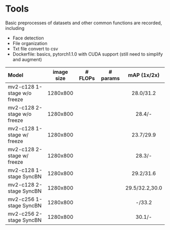 # Tools
Basic preprocesses of datasets and other common functions are recorded, including
- Face detection
- File organization
- Txt file convert to csv
- Dockerfile: basics, pytorch1.1.0 with CUDA support (still need to simplify and augment) 


| Model         | image size | # FLOPs | # params | mAP (1x/2x) |
| :------------ |:----------:|:-------:|:--------:|:-------------:|
| mv2-c128 1-stage w/o freeze | 1280x800 |  | 　| 28.0/31.2 |
| mv2-c128 2-stage w/o freeze | 1280x800 |  | 　| 28.4/- |
| mv2-c128 1-stage w/ freeze  | 1280x800 |  | 　| 23.7/29.9 |
| mv2-c128 2-stage w/ freeze  | 1280x800 |  | 　| 28.3/- |
| mv2-c128 1-stage SyncBN     | 1280x800 |  | 　| 29.2/31.6 |
| mv2-c128 2-stage SyncBN     | 1280x800 |  | 　| 29.5/32.2,30.0 |
| mv2-c256 1-stage SyncBN     | 1280x800 |  | 　| -/33.2 |
| mv2-c256 2-stage SyncBN     | 1280x800 |  | 　| 30.1/- |


